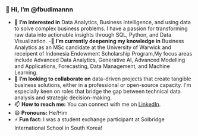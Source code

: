 ### 👋 Hi, I’m @fbudimannn

- 👀 **I’m interested in** Data Analytics, Business Intelligence, and using data to solve complex business problems. I have a passion for transforming raw data into actionable insights through SQL, Python, and Data Visualization.
-🌱 **I’m currently deepening my knowledge in** Business Analytics as an MSc candidate at the University of Warwick and receipent of Indonesia Endowment Scholarship Program,My focus areas include Advanced Data Analytics, Generative AI, Advanced Modelling and Applications, Forecasting, Data Management, and Machine Learning.
- 💞️ **I’m looking to collaborate on** data-driven projects that create tangible business solutions, either in a professional or open-source capacity. I'm especially keen on roles that bridge the gap between technical data analysis and strategic decision-making.
- 📫 **How to reach me:** You can connect with me on [LinkedIn](https://www.linkedin.com/in/muhammad-fakhri-musyaffa-budiman/).
- 😄 **Pronouns:** He/Him 
- ⚡ **Fun fact:** I was a student exchange participant at Solbridge International School in South Korea! 
